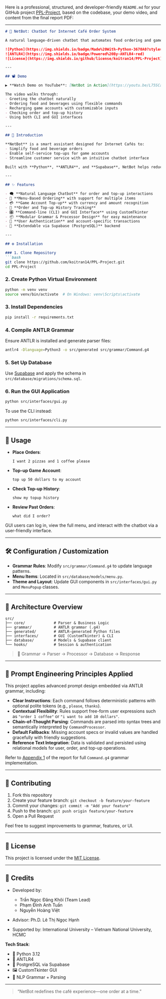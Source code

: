 Here is a professional, structured, and developer-friendly `README.md` for your GitHub project [PPL-Project](https://github.com/koitran14/PPL-Project), based on the codebase, your demo video, and content from the final report PDF:

---

````markdown
# 🧠 NetBot: Chatbot for Internet Café Order System

A natural language-driven chatbot that automates food ordering and game account top-ups for internet cafés, designed for seamless integration in local desktop environments.

![Python](https://img.shields.io/badge/Made%20With-Python-3670A0?style=flat&logo=python&logoColor=white)
![ANTLR4](https://img.shields.io/badge/Powered%20By-ANTLR4-red)
![License](https://img.shields.io/github/license/koitran14/PPL-Project)

---

## 📽 Demo

▶️ **Watch Demo on YouTube**: [NetBot in Action](https://youtu.be/L75SCaAraMw)

The video walks through:
- Greeting the chatbot naturally
- Ordering food and beverages using flexible commands
- Recharging game accounts with customizable inputs
- Checking order and top-up history
- Using both CLI and GUI interfaces

---

## 📌 Introduction

**NetBot** is a smart assistant designed for Internet Cafés to:
- Simplify food and beverage orders
- Enable self-service top-ups for game accounts
- Streamline customer service with an intuitive chatbot interface

Built with **Python**, **ANTLR4**, and **Supabase**, NetBot helps reduce staff workload, improve service speed, and deliver a better customer experience—especially in high-traffic gaming environments.

---

## ✨ Features

- 🗨 **Natural Language Chatbot** for order and top-up interactions
- 🍔 **Menu-Based Ordering** with support for multiple items
- 💳 **Game Account Top-up** with currency and amount recognition
- 📜 **Order and Top-up History Tracking**
- 🎛 **Command-line (CLI) and GUI Interface** using CustomTkinter
- 📦 **Modular Grammar & Processor Design** for easy maintenance
- 🔐 **User Authentication** and account-specific transactions
- 🧩 **Extendable via Supabase (PostgreSQL)** backend

---

## ⚙ Installation

### 1. Clone Repository
```bash
git clone https://github.com/koitran14/PPL-Project.git
cd PPL-Project
````

### 2. Create Python Virtual Environment

```bash
python -m venv venv
source venv/bin/activate  # On Windows: venv\Scripts\activate
```

### 3. Install Dependencies

```bash
pip install -r requirements.txt
```

### 4. Compile ANTLR Grammar

Ensure ANTLR is installed and generate parser files:

```bash
antlr4 -Dlanguage=Python3 -o src/generated src/grammar/Command.g4
```

### 5. Set Up Database

Use [Supabase](https://supabase.com) and apply the schema in `src/database/migrations/schema.sql`.

### 6. Run the GUI Application

```bash
python src/interfaces/gui.py
```

To use the CLI instead:

```bash
python src/interfaces/cli.py
```

---

## 🚀 Usage

* **Place Orders**:

  ```
  I want 2 pizzas and 1 coffee please
  ```
* **Top-up Game Account**:

  ```
  top up 50 dollars to my account
  ```
* **Check Top-up History**:

  ```
  show my topup history
  ```
* **Review Past Orders**:

  ```
  what did I order?
  ```

GUI users can log in, view the full menu, and interact with the chatbot via a user-friendly interface.

---

## 🛠 Configuration / Customization

* **Grammar Rules**:
  Modify `src/grammar/Command.g4` to update language patterns.
* **Menu Items**:
  Located in `src/database/models/menu.py`.
* **Theme and Layout**:
  Update GUI components in `src/interfaces/gui.py` and `MenuPopup` classes.

---

## 🧱 Architecture Overview

```text
src/
├── core/             # Parser & Business Logic
├── grammar/          # ANTLR grammar (.g4)
├── generated/        # ANTLR-generated Python files
├── interfaces/       # GUI (CustomTkinter) & CLI
├── database/         # Models & Supabase client
└── hooks/            # Session & authentication
```

> 🔄 Grammar → Parser → Processor → Database → Response

---

## 🧠 Prompt Engineering Principles Applied

This project applies advanced prompt design embedded via ANTLR grammar, including:

* **Clear Instructions**: Each command follows deterministic patterns with optional polite tokens (e.g., `please`, `thanks`).
* **Contextual Flexibility**: Rules support free-form user expressions such as `"order 1 coffee"` or `"i want to add 10 dollars"`.
* **Chain-of-Thought Parsing**: Commands are parsed into syntax trees and semantically interpreted by `CommandProcessor`.
* **Default Fallbacks**: Missing account specs or invalid values are handled gracefully with friendly suggestions.
* **Reference Text Integration**: Data is validated and persisted using relational models for user, order, and top-up operations.

Refer to [Appendix 1](./PPL-Final-Report.pdf) of the report for full `Command.g4` grammar implementation.

---

## 🤝 Contributing

1. Fork this repository
2. Create your feature branch: `git checkout -b feature/your-feature`
3. Commit your changes: `git commit -m "Add your feature"`
4. Push to the branch: `git push origin feature/your-feature`
5. Open a Pull Request

Feel free to suggest improvements to grammar, features, or UI.

---

## 📄 License

This project is licensed under the [MIT License](./LICENSE).

---

## 🙌 Credits

* Developed by:

  * Trần Ngọc Đăng Khôi (Team Lead)
  * Phạm Đình Anh Tuấn
  * Nguyễn Hoàng Việt

* Advisor: Ph.D. Lê Thị Ngọc Hạnh

* Supported by: International University – Vietnam National University, HCMC

**Tech Stack**:

* 🐍 Python 3.12
* 🧬 ANTLR4
* 💾 PostgreSQL via Supabase
* 🖼 CustomTkinter GUI
* 🧠 NLP Grammar + Parsing

---

> “NetBot redefines the café experience—one order at a time.”

